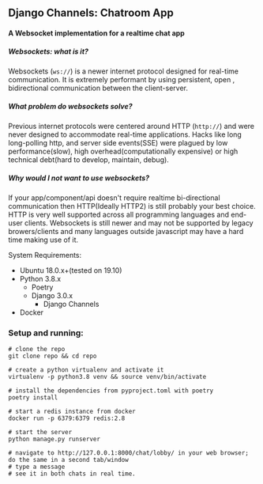 ## Django Channels: Chatroom App
####  A Websocket implementation for a realtime chat app

##### Websockets: what is it?

Websockets (`ws://`) is a newer internet protocol designed for real-time
 communication. It is extremely performant by using persistent, open
 , bidirectional communication between the client-server.

##### What problem do websockets solve?

Previous internet protocols were centered around HTTP (`http://`) and were never
designed to accommodate real-time applications.  Hacks like long long-polling
http, and server side events(SSE) were plagued by low performance(slow), high
 overhead(computationally expensive) or high technical debt(hard to
  develop, maintain, debug).

##### Why would I not want to use websockets?
If your app/component/api doesn't require realtime bi-directional communication then HTTP(Ideally HTTP2) is still probably your best choice.  HTTP is very well supported across all programming languages and end-user clients. Websockets is still newer and may not be supported by legacy browers/clients and many languages outside javascript may have a hard time making use of it.


System Requirements:

- Ubuntu 18.0.x+(tested on 19.10)
- Python 3.8.x
    - Poetry
    - Django 3.0.x
        - Django Channels
- Docker


### Setup and running:

```
# clone the repo
git clone repo && cd repo

# create a python virtualenv and activate it
virtualenv -p python3.8 venv && source venv/bin/activate

# install the dependencies from pyproject.toml with poetry
poetry install

# start a redis instance from docker
docker run -p 6379:6379 redis:2.8

# start the server
python manage.py runserver

# navigate to http://127.0.0.1:8000/chat/lobby/ in your web browser; do the same in a second tab/window
# type a message
# see it in both chats in real time.
```
